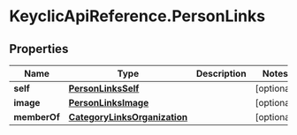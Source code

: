 # KeyclicApiReference.PersonLinks

## Properties
Name | Type | Description | Notes
------------ | ------------- | ------------- | -------------
**self** | [**PersonLinksSelf**](PersonLinksSelf.md) |  | [optional] 
**image** | [**PersonLinksImage**](PersonLinksImage.md) |  | [optional] 
**memberOf** | [**CategoryLinksOrganization**](CategoryLinksOrganization.md) |  | [optional] 


